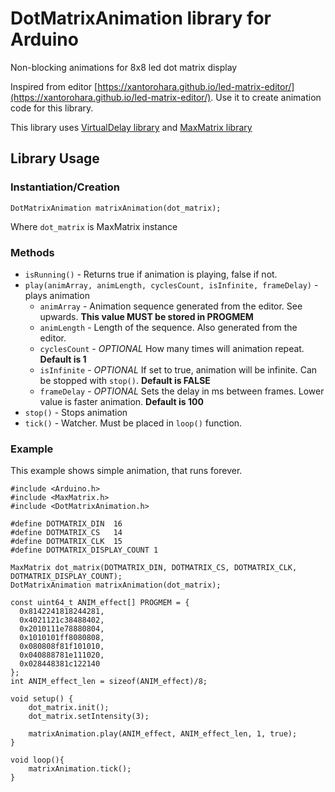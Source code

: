 # DotMatrixAnimation library for Arduino

Non-blocking animations for 8x8 led dot matrix display

Inspired from editor [https://xantorohara.github.io/led-matrix-editor/](https://xantorohara.github.io/led-matrix-editor/). Use it to create animation code for this library.

This library uses [VirtualDelay library](http://www.avdweb.nl/arduino/libraries/virtualdelay.html) and [MaxMatrix library](https://github.com/riyas-org/max7219/tree/master/MaxMatrix)

## Library Usage
### Instantiation/Creation
```
DotMatrixAnimation matrixAnimation(dot_matrix);
```

Where `dot_matrix` is MaxMatrix instance

### Methods
* `isRunning()` - Returns true if animation is playing, false if not.
* `play(animArray, animLength, cyclesCount, isInfinite, frameDelay)` - plays animation
    * `animArray` - Animation sequence generated from the editor. See upwards. __This value MUST be stored in PROGMEM__
    * `animLength` - Length of the sequence. Also generated from the editor.
    * `cyclesCount` - _OPTIONAL_ How many times will animation repeat. __Default is 1__
    * `isInfinite` - _OPTIONAL_ If set to true, animation will be infinite. Can be stopped with `stop()`. __Default is FALSE__
    * `frameDelay` - _OPTIONAL_ Sets the delay in ms between frames. Lower value is faster animation. __Default is 100__
* `stop()` - Stops animation
* `tick()` - Watcher. Must be placed in `loop()` function.

### Example
This example shows simple animation, that runs forever.

```
#include <Arduino.h>
#include <MaxMatrix.h>
#include <DotMatrixAnimation.h>

#define DOTMATRIX_DIN  16
#define DOTMATRIX_CS   14
#define DOTMATRIX_CLK  15
#define DOTMATRIX_DISPLAY_COUNT 1

MaxMatrix dot_matrix(DOTMATRIX_DIN, DOTMATRIX_CS, DOTMATRIX_CLK, DOTMATRIX_DISPLAY_COUNT);
DotMatrixAnimation matrixAnimation(dot_matrix);

const uint64_t ANIM_effect[] PROGMEM = {
  0x8142241818244281,
  0x4021121c38488402,
  0x2010111e78880804,
  0x1010101ff8080808,
  0x080808f81f101010,
  0x040888781e111020,
  0x028448381c122140
};
int ANIM_effect_len = sizeof(ANIM_effect)/8;

void setup() {
    dot_matrix.init();
    dot_matrix.setIntensity(3);

    matrixAnimation.play(ANIM_effect, ANIM_effect_len, 1, true);
}

void loop(){
    matrixAnimation.tick();
}
```